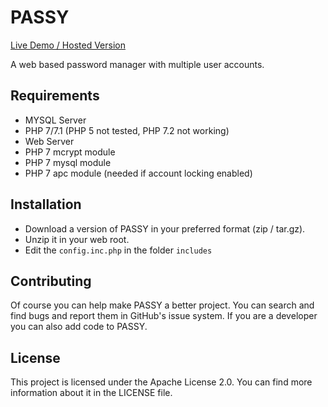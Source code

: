 # PASSY
[Live Demo / Hosted Version](https://app.passy.pw)

A web based password manager with multiple user accounts.

## Requirements
 - MYSQL Server
 - PHP 7/7.1 (PHP 5 not tested, PHP 7.2 not working)
 - Web Server
 - PHP 7 mcrypt module
 - PHP 7 mysql module
 - PHP 7 apc module (needed if account locking enabled)
 
## Installation
 - Download a version of PASSY in your preferred format (zip / tar.gz).
 - Unzip it in your web root.
 - Edit the `config.inc.php` in the folder `includes`
 
## Contributing
Of course you can help make PASSY a better project. You can search and find bugs and report them in GitHub's issue system.
If you are a developer you can also add code to PASSY.

## License
This project is licensed under the Apache License 2.0.
You can find more information about it in the LICENSE file.
